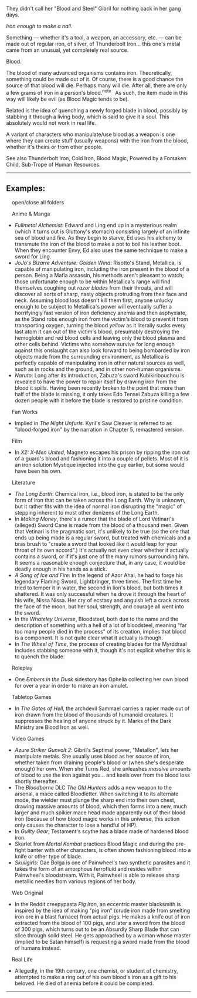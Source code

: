 They didn't call her "Blood and Steel" Gibril for nothing back in her gang days.

_Iron enough to make a nail._

Something — whether it's a tool, a weapon, an accessory, etc. — can be made out of regular iron, of silver, of Thunderbolt Iron... this one's metal came from an unusual, yet completely real source.

Blood.

The blood of many advanced organisms contains iron. Theoretically, something could be made out of it. Of course, there is a good chance the source of that blood will die. Perhaps many will die. After all, there are only a few grams of iron in a person's blood.<sup>note&nbsp;</sup>  As such, the item made in this way will likely be evil (as Blood Magic tends to be).

Related is the idea of quenching a newly forged blade in blood, possibly by stabbing it through a living body, which is said to give it a soul. This absolutely would not work in real life.

A variant of characters who manipulate/use blood as a weapon is one where they can create stuff (usually weapons) with the iron from the blood, whether it's theirs or from other people.

See also Thunderbolt Iron, Cold Iron, Blood Magic, Powered by a Forsaken Child. Sub-Trope of Human Resources.

___

## Examples:

    open/close all folders 

    Anime & Manga 

-   _Fullmetal Alchemist_: Edward and Ling end up in a mysterious realm (which it turns out is Gluttony's stomach) consisting largely of an infinite sea of blood and fire. As they begin to starve, Ed uses his alchemy to transmute the iron of the blood to make a pot to boil his leather boot. When they encounter Envy, Ed also uses the same technique to make a sword for Ling.
-   _JoJo's Bizarre Adventure: Golden Wind_: Risotto's Stand, Metallica, is capable of manipulating iron, including the iron present in the blood of a person. Being a Mafia assassin, his methods aren't pleasant to watch; those unfortunate enough to be within Metallica's range will find themselves coughing out _razor blades_ from their throats, and will discover all sorts of sharp, nasty objects protruding from their face and neck. Assuming blood loss doesn't kill them first, anyone unlucky enough to be subject to Metallica's power will eventually suffer a horrifyingly fast version of iron deficiency anemia and then asphyxiate, as the Stand robs enough iron from the victim's blood to prevent it from transporting oxygen, turning the blood _yellow_ as it literally sucks every last atom it can out of the victim's blood, presumably destroying the hemoglobin and red blood cells and leaving only the blood plasma and other cells behind. Victims who somehow survive for long enough against this onslaught can also look forward to being bombarded by iron objects made from the surrounding environment, as Metallica is perfectly capable of manipulating iron in other natural sources as well, such as in rocks and the ground, and in other non-human organisms.
-   _Naruto_: Long after its introduction, Zabuza's sword Kubikiribouchou is revealed to have the power to repair itself by drawing iron from the blood it spills. Having been recently broken to the point that more than half of the blade is missing, it only takes Edo Tensei Zabuza killing a few dozen people with it before the blade is restored to pristine condition.

    Fan Works 

-   Implied in _The Night Unfurls_. Kyril's Saw Cleaver is referred to as "blood-forged iron" by the narration in Chapter 5, remastered version.

    Film 

-   In _X2: X-Men United_, Magneto escapes his prison by ripping the iron out of a guard's blood and fashioning it into a couple of pellets. Most of it is an iron solution Mystique injected into the guy earlier, but some would have been his own.

    Literature 

-   _The Long Earth_: Chemical iron, i.e., blood iron, is stated to be the only form of iron that can be taken across the Long Earth. Why is unknown, but it rather fits with the idea of normal iron disrupting the "magic" of stepping inherent to most other denizens of the Long Earth.
-   In _Making Money_, there's a rumor that the blade of Lord Vetinari's (alleged) Sword Cane is made from the blood of a thousand men. Given that Vetinari is the pragmatic sort, it's unlikely to be true (so the one that ends up being made is a regular sword, but treated with chemicals and a bras brush to "create a sword that looked like it would leap for your throat of its own accord".) It's actually not even clear whether it actually contains a sword, or if it's just one of the many rumors surrounding him. It seems a reasonable enough conjecture that, in any case, it would be deadly enough in his hands as a stick.
-   _A Song of Ice and Fire_: In the legend of Azor Ahai, he had to forge his legendary Flaming Sword, Lightbringer, three times. The first time he tried to temper it in water, the second in lion's blood, but both times it shattered. It was only successful when he drove it through the heart of his wife, Nissa Nissa. Her cry of ecstasy and anguish left a crack across the face of the moon, but her soul, strength, and courage all went into the sword.
-   In the _Whateley Universe_, Bloodsteel, both due to the name and the description of something with a hell of a lot of bloodsteel, meaning "far too many people died in the process" of its creation, implies that blood is a component. It is not quite clear what it actually is though.
-   In _The Wheel of Time_, the process of creating blades for the Myrddraal includes stabbing someone with it, though it's not explicit whether this is to quench the blade.

    Roleplay 

-   One _Embers in the Dusk_ sidestory has Ophelia collecting her own blood for over a year in order to make an iron amulet.

    Tabletop Games 

-   In _The Gates of Hell_, the archdevil Sammael carries a rapier made out of iron drawn from the blood of thousands of humanoid creatures. It suppresses the healing of anyone struck by it. Marks of the Dark Ministry are Blood Iron as well.

    Video Games 

-   _Azure Striker Gunvolt 2_: Gibril's Septimal power, "Metallon", lets her manipulate metals. She usually uses blood as her source of iron, whether taken from draining people's blood or (when she's desperate enough) her own. When she Turns Red, she unleashes _massive_ amounts of blood to use the iron against you... and keels over from the blood loss shortly thereafter.
-   The _Bloodborne_ DLC _The Old Hunters_ adds a new weapon to the arsenal, a mace called Bloodletter. When switching it to its alternate mode, the wielder must plunge the sharp end into their own chest, drawing massive amounts of blood, which then forms into a new, much larger and much spikier mace head made apparently out of their blood iron (because of how blood magic works in this universe, this action only causes the character to lose a handful of HP).
-   In _Guilty Gear_, Testament's scythe has a blade made of hardened blood iron.
-   Skarlet from _Mortal Kombat_ practices Blood Magic and during the pre-fight banter with other characters, is often shown fashioning blood into a knife or other type of blade.
-   _Skullgirls_: Gae Bolga is one of Painwheel's two synthetic parasites and it takes the form of an amorphous ferrofluid and resides within Painwheel's bloodstream. With it, Painwheel is able to release sharp metallic needles from various regions of her body.

    Web Original 

-   In the Reddit creepypasta _Pig Iron_, an eccentric master blacksmith is inspired by the idea of making "pig iron" (crude iron made from smelting iron ore in a blast furnace) from actual pigs. He makes a knife out of iron extracted from the blood of 100 pigs, and later a sword from the blood of 300 pigs, which turns out to be an Absurdly Sharp Blade that can slice through solid steel. He gets approached by a woman whose master (implied to be Satan himself) is requesting a sword made from the blood of humans instead.

    Real Life 

-   Allegedly, in the 19th century, one chemist, or student of chemistry, attempted to make a ring out of his own blood's iron as a gift to his beloved. He died of anemia before it could be completed.

___